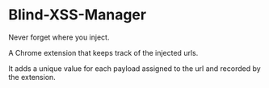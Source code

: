 # Blind-XSS-Manager
Never forget where you inject.

A Chrome extension that keeps track of the injected urls.

It adds a unique value for each payload assigned to the url and recorded by the extension.

